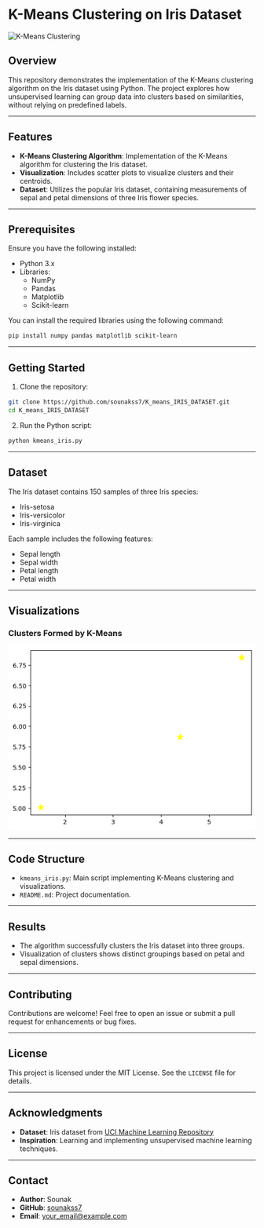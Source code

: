# K-Means Clustering on Iris Dataset

![K-Means Clustering](https://upload.wikimedia.org/wikipedia/commons/thumb/e/ea/K-means_convergence.gif/300px-K-means_convergence.gif)

## Overview

This repository demonstrates the implementation of the K-Means clustering algorithm on the Iris dataset using Python. The project explores how unsupervised learning can group data into clusters based on similarities, without relying on predefined labels.

---

## Features

- **K-Means Clustering Algorithm**: Implementation of the K-Means algorithm for clustering the Iris dataset.
- **Visualization**: Includes scatter plots to visualize clusters and their centroids.
- **Dataset**: Utilizes the popular Iris dataset, containing measurements of sepal and petal dimensions of three Iris flower species.

---

## Prerequisites

Ensure you have the following installed:

- Python 3.x
- Libraries: 
  - NumPy
  - Pandas
  - Matplotlib
  - Scikit-learn

You can install the required libraries using the following command:

```bash
pip install numpy pandas matplotlib scikit-learn
```

---

## Getting Started

1. Clone the repository:

```bash
git clone https://github.com/sounakss7/K_means_IRIS_DATASET.git
cd K_means_IRIS_DATASET
```

2. Run the Python script:

```bash
python kmeans_iris.py
```

---

## Dataset

The Iris dataset contains 150 samples of three Iris species:

- Iris-setosa
- Iris-versicolor
- Iris-virginica

Each sample includes the following features:

- Sepal length
- Sepal width
- Petal length
- Petal width

---

## Visualizations
### Clusters Formed by K-Means
![Clusters Formed](output.png)

---

## Code Structure

- `kmeans_iris.py`: Main script implementing K-Means clustering and visualizations.
- `README.md`: Project documentation.

---

## Results

- The algorithm successfully clusters the Iris dataset into three groups.
- Visualization of clusters shows distinct groupings based on petal and sepal dimensions.

---

## Contributing

Contributions are welcome! Feel free to open an issue or submit a pull request for enhancements or bug fixes.

---

## License

This project is licensed under the MIT License. See the `LICENSE` file for details.

---

## Acknowledgments

- **Dataset**: Iris dataset from [UCI Machine Learning Repository](https://archive.ics.uci.edu/ml/datasets/iris)
- **Inspiration**: Learning and implementing unsupervised machine learning techniques.

---

## Contact

- **Author**: Sounak
- **GitHub**: [sounakss7](https://github.com/sounakss7)
- **Email**: [your_email@example.com](hrick3130@gamil.com)
